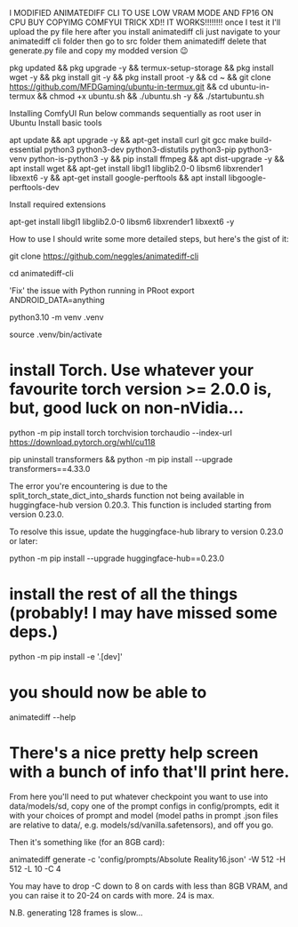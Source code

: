 
I MODIFIED ANIMATEDIFF CLI TO USE LOW VRAM MODE AND FP16 ON CPU BUY COPYIMG COMFYUI TRICK XD!! IT WORKS!!!!!!!! once I test it I'll upload the py file here after you install animatediff cli just navigate to your animatediff cli folder then go to src folder them animatediff delete that generate.py file and copy my modded version 😉 




pkg updated && pkg upgrade -y && termux-setup-storage && pkg install wget -y && pkg install git -y && pkg install proot -y && cd ~ && git clone https://github.com/MFDGaming/ubuntu-in-termux.git && cd ubuntu-in-termux && chmod +x ubuntu.sh && ./ubuntu.sh -y && ./startubuntu.sh

Installing ComfyUI Run below commands sequentially as root user in Ubuntu
Install basic tools

apt update && apt upgrade -y && apt-get install curl git gcc make build-essential python3 python3-dev python3-distutils python3-pip python3-venv python-is-python3 -y && pip install ffmpeg && apt dist-upgrade -y && apt install wget && apt-get install libgl1 libglib2.0-0 libsm6 libxrender1 libxext6 -y && apt-get install google-perftools &&
apt install libgoogle-perftools-dev

Install required extensions

apt-get install libgl1 libglib2.0-0 libsm6 libxrender1 libxext6 -y







How to use
I should write some more detailed steps, but here's the gist of it:

git clone https://github.com/neggles/animatediff-cli

cd animatediff-cli

'Fix' the issue with Python running in PRoot
export ANDROID_DATA=anything 

python3.10 -m venv .venv

source .venv/bin/activate

# install Torch. Use whatever your favourite torch version >= 2.0.0 is, but, good luck on non-nVidia...

python -m pip install torch torchvision torchaudio --index-url https://download.pytorch.org/whl/cu118

pip uninstall transformers &&
python -m pip install --upgrade transformers==4.33.0


The error you're encountering is due to the split_torch_state_dict_into_shards function not being available in huggingface-hub version 0.20.3. This function is included starting from version 0.23.0.


To resolve this issue, update the huggingface-hub library to version 0.23.0 or later:

python -m pip install --upgrade huggingface-hub==0.23.0

# install the rest of all the things (probably! I may have missed some deps.)

python -m pip install -e '.[dev]'

# you should now be able to

animatediff --help

# There's a nice pretty help screen with a bunch of info that'll print here.

From here you'll need to put whatever checkpoint you want to use into data/models/sd, copy one of the prompt configs in config/prompts, edit it with your choices of prompt and model (model paths in prompt .json files are relative to data/, e.g. models/sd/vanilla.safetensors), and off you go.

Then it's something like (for an 8GB card):

animatediff generate -c 'config/prompts/Absolute Reality16.json' -W 512 -H 512 -L 10 -C 4

You may have to drop -C down to 8 on cards with less than 8GB VRAM, and you can raise it to 20-24 on cards with more. 24 is max.

N.B. generating 128 frames is slow...



